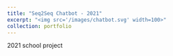 ```yaml
---
title: "Seq2Seq Chatbot - 2021"
excerpt: "<img src='/images/chatbot.svg' width=100>"
collection: portfolio
---
```


2021 school project